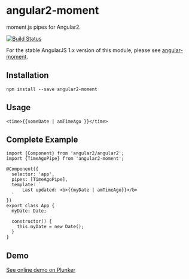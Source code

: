 # angular2-moment

moment.js pipes for Angular2. 

[![Build Status](https://travis-ci.org/urish/angular2-moment.png?branch=master)](https://travis-ci.org/urish/angular2-moment)

For the stable AngularJS 1.x version of this module, please see [angular-moment](https://github.com/urish/angular-moment).

## Installation

`npm install --save angular2-moment`

## Usage

`<time>{{someDate | amTimeAgo }}</time>`

## Complete Example

    import {Component} from 'angular2/angular2';
    import {TimeAgoPipe} from 'angular2-moment';

    @Component({
      selector: 'app',
      pipes: [TimeAgoPipe],
      template: `
	      Last updated: <b>{{myDate | amTimeAgo}}</b>
      `
    })
    export class App {
      myDate: Date;
    
      constructor() {
        this.myDate = new Date();
      }
    }

## Demo

[See online demo on Plunker](http://plnkr.co/edit/ziBJ0mftSjnz0SrYPwbo?p=preview)
